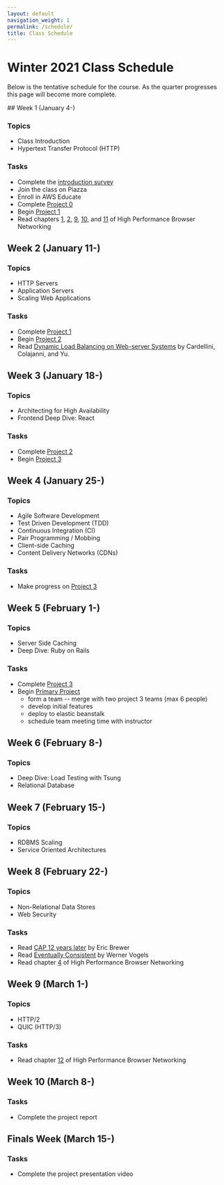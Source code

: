 ```yaml
---
layout: default
navigation_weight: 1
permalink: /schedule/
title: Class Schedule
---
```


# Winter 2021 Class Schedule

Below is the tentative schedule for the course. As the quarter progresses this page will become more complete.

<div class="week">
## Week 1 (January 4-)

### Topics

- Class Introduction
- Hypertext Transfer Protocol (HTTP)

### Tasks

- Complete the [introduction survey](https://forms.gle/r4PGM8uCcVuZ8Zju9)
- Join the class on Piazza
- Enroll in AWS Educate
- Complete [Project 0](/project0/)
- Begin [Project 1](/project1/)
- Read chapters [1](https://hpbn.co/primer-on-latency-and-bandwidth/), [2](https://hpbn.co/building-blocks-of-tcp/), [9](https://hpbn.co/brief-history-of-http/), [10](https://hpbn.co/primer-on-web-performance/), and [11](https://hpbn.co/http1x/) of High Performance Browser Networking

</div>
<div class="week">

## Week 2 (January 11-)

### Topics

- HTTP Servers
- Application Servers
- Scaling Web Applications

### Tasks

- Complete [Project 1](/project1/)
- Begin [Project 2](/project2/)
- Read [Dynamic Load Balancing on Web-server Systems](http://www.ics.uci.edu/~cs230/reading/DLB.pdf) by Cardellini, Colajanni, and Yu.

</div>
<div class="week">

## Week 3 (January 18-)

### Topics

- Architecting for High Availability
- Frontend Deep Dive: React

### Tasks

- Complete [Project 2](/project2/)
- Begin [Project 3](project3)

</div>
<div class="week">

## Week 4 (January 25-)

### Topics

- Agile Software Development
- Test Driven Development (TDD)
- Continuous Integration (CI)
- Pair Programming / Mobbing
- Client-side Caching
- Content Delivery Networks (CDNs)

### Tasks

- Make progress on [Project 3](/project3/)

</div>
<div class="week">

## Week 5 (February 1-)

### Topics

- Server Side Caching
- Deep Dive: Ruby on Rails

### Tasks

- Complete [Project 3](/project3/)
- Begin [Primary Project](/project/)
  - form a team -- merge with two project 3 teams (max 6 people)
  - develop initial features
  - deploy to elastic beanstalk
  - schedule team meeting time with instructor

</div>
<div class="week">

## Week 6 (February 8-)

### Topics

- Deep Dive: Load Testing with Tsung
- Relational Database

</div>
<div class="week">

## Week 7 (February 15-)

### Topics

- RDBMS Scaling
- Service Oriented Architectures

</div>
<div class="week">

## Week 8 (February 22-)

### Topics

- Non-Relational Data Stores
- Web Security

### Tasks

- Read [CAP 12 years later](http://www.realtechsupport.org/UB/NP/Numeracy_CAP%2B12Years_2012.pdf) by Eric Brewer
- Read [Eventually Consistent](http://www.scalableinternetservices.com/slides/vogels.pdf) by Werner Vogels
- Read chapter [4](https://hpbn.co/transport-layer-security-tls/) of High Performance Browser Networking

</div>
<div class="week">

## Week 9 (March 1-)

### Topics

- HTTP/2
- QUIC (HTTP/3)

### Tasks

- Read chapter [12](https://hpbn.co/http2/) of High Performance Browser Networking

</div>
<div class="week">

## Week 10 (March 8-)

### Tasks

- Complete the project report

</div>
<div class="week">

## Finals Week (March 15-)

### Tasks

- Complete the project presentation video

</div>
